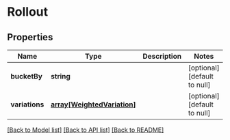 # Rollout

## Properties
Name | Type | Description | Notes
------------ | ------------- | ------------- | -------------
**bucketBy** | **string** |  | [optional] [default to null]
**variations** | [**array[WeightedVariation]**](WeightedVariation.md) |  | [optional] [default to null]

[[Back to Model list]](../README.md#documentation-for-models) [[Back to API list]](../README.md#documentation-for-api-endpoints) [[Back to README]](../README.md)


